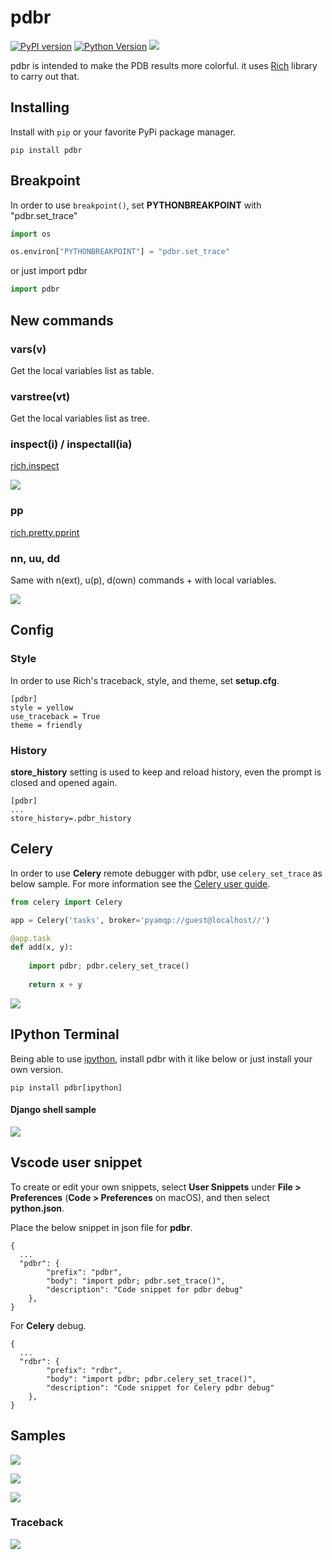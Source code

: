 # pdbr

[![PyPI version](https://badge.fury.io/py/pdbr.svg)](https://pypi.org/project/pdbr/) [![Python Version](https://img.shields.io/pypi/pyversions/pdbr.svg)](https://pypi.org/project/pdbr/) [![](https://github.com/cansarigol/pdbr/workflows/Test/badge.svg)](https://github.com/cansarigol/pdbr/actions?query=workflow%3ATest)

pdbr is intended to make the PDB results more colorful. it uses [Rich](https://github.com/willmcgugan/rich) library to carry out that.


## Installing

Install with `pip` or your favorite PyPi package manager.

```
pip install pdbr
```


## Breakpoint

In order to use ```breakpoint()```, set **PYTHONBREAKPOINT** with "pdbr.set_trace"

```python
import os

os.environ["PYTHONBREAKPOINT"] = "pdbr.set_trace"
```

or just import pdbr

```python
import pdbr
```

## New commands
### vars(v)
Get the local variables list as table.

### varstree(vt)
Get the local variables list as tree.

### inspect(i) / inspectall(ia)
[rich.inspect](https://rich.readthedocs.io/en/latest/introduction.html?s=03#rich-inspector)

![](/images/image5.png)

### pp
[rich.pretty.pprint](https://rich.readthedocs.io/en/latest/reference/pretty.html?highlight=pprint#rich.pretty.pprint)

### nn, uu, dd
Same with n(ext), u(p), d(own) commands + with local variables.

![](/images/image8.png)

## Config
### Style
In order to use Rich's traceback, style, and theme, set **setup.cfg**.

```
[pdbr]
style = yellow
use_traceback = True
theme = friendly
```

### History
**store_history** setting is used to keep and reload history, even the prompt is closed and opened again.
```
[pdbr]
...
store_history=.pdbr_history
```

## Celery
In order to use **Celery** remote debugger with pdbr, use ```celery_set_trace``` as below sample. For more information see the [Celery user guide](https://docs.celeryproject.org/en/stable/userguide/debugging.html).

```python
from celery import Celery

app = Celery('tasks', broker='pyamqp://guest@localhost//')

@app.task
def add(x, y):
    
    import pdbr; pdbr.celery_set_trace()
    
    return x + y

```

![](/images/image6.png)


## IPython Terminal

Being able to use [ipython](https://ipython.readthedocs.io/), install pdbr with it like below or just install your own version.

```
pip install pdbr[ipython]
```

#### Django shell sample
![](/images/image7.png)

## Vscode user snippet

To create or edit your own snippets, select **User Snippets** under **File > Preferences** (**Code > Preferences** on macOS), and then select **python.json**. 

Place the below snippet in json file for **pdbr**.

```
{
  ...
  "pdbr": {
        "prefix": "pdbr",
        "body": "import pdbr; pdbr.set_trace()",
        "description": "Code snippet for pdbr debug"
    },
}
```

For **Celery** debug.

```
{
  ...
  "rdbr": {
        "prefix": "rdbr",
        "body": "import pdbr; pdbr.celery_set_trace()",
        "description": "Code snippet for Celery pdbr debug"
    },
}
```

## Samples
![](/images/image1.png)

![](/images/image3.png)

![](/images/image4.png)

### Traceback
![](/images/image2.png)
